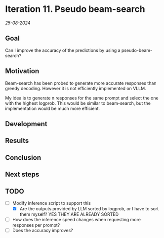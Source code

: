 # Iteration 11. Pseudo beam-search

_25-08-2024_

## Goal

Can I improve the accuracy of the predictions by using a pseudo-beam-search?

## Motivation

Beam-search has been probed to generate more accurate responses than greedy decoding.
However it is not efficiently implemented on VLLM.

My idea is to generate n responses for the same prompt and select the one with the highest
logprob. This would be similar to beam-search, but the implementation would be much more efficient.

## Development

## Results

## Conclusion

## Next steps

## TODO

- [ ] Modify inference script to support this
  - [x] Are the outputs provided by LLM sorted by logprob, or I have to sort them myself? YES THEY ARE ALREADY SORTED
- [ ] How does the inference speed changes when requesting more responses per prompt?
- [ ] Does the accuracy improves?
